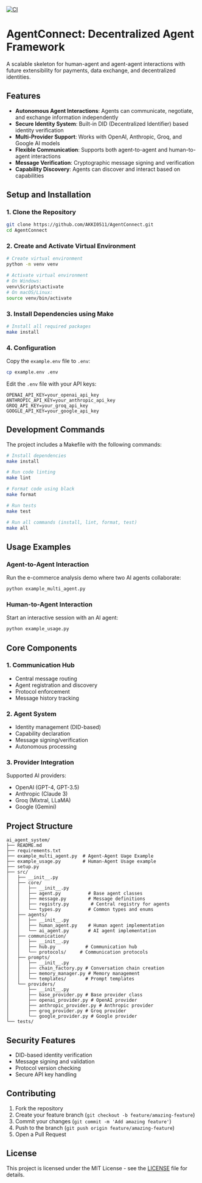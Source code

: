 [![CI](https://github.com/AKKI0511/AgentConnect/actions/workflows/main.yml/badge.svg)](https://github.com/AKKI0511/AgentConnect/actions/workflows/main.yml)
# AgentConnect: Decentralized Agent Framework

A scalable skeleton for human-agent and agent-agent interactions with future extensibility for payments, data exchange, and decentralized identities.

## Features

- **Autonomous Agent Interactions**: Agents can communicate, negotiate, and exchange information independently
- **Secure Identity System**: Built-in DID (Decentralized Identifier) based identity verification
- **Multi-Provider Support**: Works with OpenAI, Anthropic, Groq, and Google AI models
- **Flexible Communication**: Supports both agent-to-agent and human-to-agent interactions
- **Message Verification**: Cryptographic message signing and verification
- **Capability Discovery**: Agents can discover and interact based on capabilities

## Setup and Installation

### 1. Clone the Repository

```bash
git clone https://github.com/AKKI0511/AgentConnect.git
cd AgentConnect
```

### 2. Create and Activate Virtual Environment

```bash
# Create virtual environment
python -m venv venv

# Activate virtual environment
# On Windows:
venv\Scripts\activate
# On macOS/Linux:
source venv/bin/activate
```

### 3. Install Dependencies using Make

```bash
# Install all required packages
make install
```

### 4. Configuration

Copy the `example.env` file to `.env`:

```bash
cp example.env .env
```

Edit the `.env` file with your API keys:
```plaintext
OPENAI_API_KEY=your_openai_api_key
ANTHROPIC_API_KEY=your_anthropic_api_key
GROQ_API_KEY=your_groq_api_key
GOOGLE_API_KEY=your_google_api_key
```

## Development Commands

The project includes a Makefile with the following commands:

```bash
# Install dependencies
make install

# Run code linting
make lint

# Format code using black
make format

# Run tests
make test

# Run all commands (install, lint, format, test)
make all
```

## Usage Examples

### Agent-to-Agent Interaction

Run the e-commerce analysis demo where two AI agents collaborate:

```bash
python example_multi_agent.py
```

### Human-to-Agent Interaction

Start an interactive session with an AI agent:

```bash
python example_usage.py
```

## Core Components

### 1. Communication Hub
- Central message routing
- Agent registration and discovery
- Protocol enforcement
- Message history tracking

### 2. Agent System
- Identity management (DID-based)
- Capability declaration
- Message signing/verification
- Autonomous processing

### 3. Provider Integration
Supported AI providers:
- OpenAI (GPT-4, GPT-3.5)
- Anthropic (Claude 3)
- Groq (Mixtral, LLaMA)
- Google (Gemini)

## Project Structure

```
ai_agent_system/
├── README.md
├── requirements.txt
├── example_multi_agent.py  # Agent-Agent Uage Example
├── example_usage.py        # Human-Agent Usage example
├── setup.py
├── src/
│   ├── __init__.py
│   ├── core/
│   │   ├── __init__.py
│   │   ├── agent.py          # Base agent classes
│   │   ├── message.py        # Message definitions
│   │   ├── registry.py        # Central registry for agents
│   │   └── types.py          # Common types and enums
│   ├── agents/
│   │   ├── __init__.py
│   │   ├── human_agent.py    # Human agent implementation
│   │   └── ai_agent.py       # AI agent implementation
│   ├── communication/
│   │   ├── __init__.py
│   │   ├── hub.py           # Communication hub
│   │   └── protocols/     # Communication protocols
│   ├── prompts/
│   │   ├── __init__.py
│   │   ├── chain_factory.py # Conversation chain creation
│   │   ├── memory_manager.py # Memory management
│   │   └── templates/       # Prompt templates
│   └── providers/
│       ├── __init__.py
│       ├── base_provider.py # Base provider class
│       ├── openai_provider.py # OpenAI provider
│       ├── anthropic_provider.py # Anthropic provider
│       ├── groq_provider.py # Groq provider
│       └── google_provider.py # Google provider
└── tests/
```

## Security Features

- DID-based identity verification
- Message signing and validation
- Protocol version checking
- Secure API key handling

## Contributing

1. Fork the repository
2. Create your feature branch (`git checkout -b feature/amazing-feature`)
3. Commit your changes (`git commit -m 'Add amazing feature'`)
4. Push to the branch (`git push origin feature/amazing-feature`)
5. Open a Pull Request

## License

This project is licensed under the MIT License - see the [LICENSE](LICENSE) file for details.
